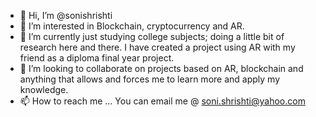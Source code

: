 - 👋 Hi, I’m @sonishrishti
- 👀 I’m interested in Blockchain, cryptocurrency and AR.
- 🌱 I’m currently just studying college subjects; doing a little bit of research here and there. I have created a project using AR with my friend as a diploma final year project. 
- 💞️ I’m looking to collaborate on projects based on AR, blockchain and anything that allows and forces me to learn more and apply my knowledge.
- 📫 How to reach me ...
You can email me @ soni.shrishti@yahoo.com
